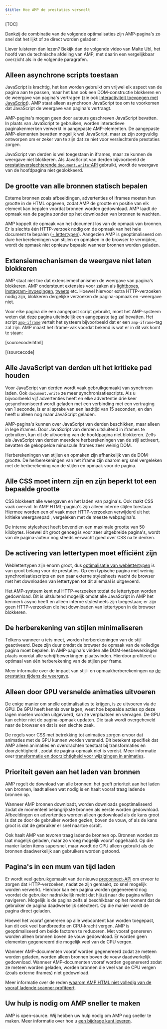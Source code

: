 ```yaml
---
$title: Hoe AMP de prestaties versnelt
---
```

[TOC]

Dankzij de combinatie van de volgende optimalisaties zijn AMP-pagina's zo snel dat het lijkt of ze direct worden geladen:

Liever luisteren dan lezen? Bekijk dan de volgende video van Malte Ubl, het hoofd van de technische afdeling van AMP, met daarin een vergelijkbaar overzicht als in de volgende paragrafen.

<amp-youtube
    data-videoid="hVRkG1CQScA"
    layout="responsive"
    width="480" height="270">
</amp-youtube>

## Alleen asynchrone scripts toestaan

JavaScript is krachtig,
het kan worden gebruikt om vrijwel elk aspect van de pagina aan te passen,
maar het kan ook een DOM-constructie blokkeren en de weergave van pagina's vertragen
(zie ook [Interactiviteit toevoegen met JavaScript](https://developers.google.com/web/fundamentals/performance/critical-rendering-path/adding-interactivity-with-javascript)).
AMP staat alleen asynchroon JavaScript toe
om te voorkomen dat JavaScript de weergave van pagina's vertraagt.

AMP-pagina's mogen geen door auteurs geschreven JavaScript bevatten.
In plaats van JavaScript
te gebruiken, worden interactieve paginakenmerken verwerkt in aangepaste AMP-elementen.
De aangepaste AMP-elementen bevatten mogelijk wel JavaScript,
maar ze zijn zorgvuldig ontworpen om er zeker van te zijn dat ze niet voor verslechterde prestaties zorgen.

JavaScript van derden is wel toegestaan in iframes,
maar ze kunnen de weergave niet blokkeren.
Als JavaScript van derden bijvoorbeeld de
[prestatieverslechterende `document.write`-API](http://www.stevesouders.com/blog/2012/04/10/dont-docwrite-scripts/) gebruikt,
wordt de weergave van de hoofdpagina niet geblokkeerd.

## De grootte van alle bronnen statisch bepalen

Externe bronnen zoals afbeeldingen, advertenties of iframes moeten hun grootte in de HTML opgeven,
zodat AMP de grootte en positie van elk element kan bepalen voordat bronnen worden gedownload.
AMP laadt de opmaak van de pagina zonder op het downloaden van bronnen te wachten.

AMP koppelt de opmaak van het document los van de opmaak van bronnen.
Er is slechts één HTTP-verzoek nodig om de opmaak van het hele document te bepalen
([+ lettertypen](#font-triggering-must-be-efficient)).
Aangezien AMP is geoptimaliseerd om dure herberekeningen van stijlen en opmaken in de browser te vermijden,
wordt de opmaak niet opnieuw bepaald wanneer bronnen worden geladen.

## Extensiemechanismen de weergave niet laten blokkeren

AMP staat niet toe dat extensiemechanismen de weergave van pagina's blokkeren.
AMP ondersteunt extensies voor zaken als
[lightboxes](/docs/reference/extended/amp-lightbox.html),
[Instagram-invoegingen](/docs/reference/extended/amp-instagram.html),
[tweets](/docs/reference/extended/amp-twitter.html) etc.
Hoewel hiervoor extra HTTP-verzoeken nodig zijn,
blokkeren dergelijke verzoeken de pagina-opmaak en -weergave niet.

Voor elke pagina die een aangepast script gebruikt, moet het AMP-systeem
weten dat deze pagina uiteindelijk een aangepaste tag zal bevatten.
Het script [`amp-iframe`](/docs/reference/extended/amp-iframe.html)
vertelt het systeem bijvoorbeeld dat er een `amp-iframe`-tag zal zijn.
AMP maakt het iframe-vak voordat bekend is wat er in dit vak komt te staan:

[sourcecode:html]
<script async custom-element="amp-iframe" src="https://cdn.ampproject.org/v0/amp-youtube-0.1.js"></script>
[/sourcecode]

## Alle JavaScript van derden uit het kritieke pad houden

Voor JavaScript van derden wordt vaak gebruikgemaakt van synchroon laden.
Ook `document.write` ze meer synchronisatiescripts.
Als u bijvoorbeeld vijf advertenties heeft en elke advertentie drie keer gesynchroniseerd wordt geladen
 met een verbinding met een vertraging van 1 seconde,
is er al sprake van een laadtijd van 15 seconden, en dan heeft u alleen nog maar JavaScript geladen.

AMP-pagina's kunnen over JavaScript van derden beschikken, maar alleen in lege iframes.
Door JavaScript van derden uitsluitend in iframes te gebruiken, kan dit de uitvoering van de hoofdpagina niet blokkeren.
Zelfs als JavaScript van derden meerdere herberekeningen van de stijl activeert,
bevatten de gekoppelde minuscule iframes zeer weinig DOM.

Herberekeningen van stijlen en opmaken zijn afhankelijk van de DOM-grootte.
De herberekeningen van het iframe zijn daarom erg snel vergeleken met
de herberekening van de stijlen en opmaak voor de pagina.

## Alle CSS moet intern zijn en zijn beperkt tot een bepaalde grootte

CSS blokkeert alle weergaven en het laden van pagina's. Ook raakt CSS vaak overvol.
In AMP HTML-pagina's zijn alleen interne stijlen toestaan.
Hiermee worden een of vaak meer HTTP-verzoeken verwijderd uit het kritieke weergavepad
, vergeleken met de meeste webpagina's.

De interne stylesheet heeft bovendien een maximale grootte van 50 kilobytes.
Hoewel dit groot genoeg is voor zeer uitgebreide pagina's,
wordt van de pagina-auteur nog steeds verwacht goed over CSS na te denken.

## De activering van lettertypen moet efficiënt zijn

Weblettertypen zijn enorm groot, dus
[optimalisatie van weblettertypen](https://developers.google.com/web/fundamentals/performance/optimizing-content-efficiency/webfont-optimization)
is van groot belang voor de prestaties.
Op een typische pagina met weinig synchronisatiescripts en een paar externe stylesheets
wacht de browser met het downloaden van lettertypen tot dit allemaal is uitgevoerd.

Het AMP-systeem kent nul HTTP-verzoeken totdat de lettertypen worden gedownload.
Dit is uitsluitend mogelijk omdat alle JavaScript in AMP het kenmerk async heeft
en alleen interne stylesheets zijn toegestaan;
er zijn geen HTTP-verzoeken die het downloaden van lettertypen in de browser blokkeren.

## De herberekening van stijlen minimaliseren

Telkens wanneer u iets meet, worden herberekeningen van de stijl geactiveerd. Deze zijn duur
omdat de browser de opmaak van de volledige pagina moet bepalen.
In AMP-pagina's vinden alle DOM-leesbewerkingen plaats voordat alle schrijfbewerkingen plaatsvinden.
Hierdoor profiteert u optimaal van één herberekening van de stijlen per frame.

Meer informatie over de impact van stijl- en opmaakherberekeningen op
[de prestaties tijdens de weergave](https://developers.google.com/web/fundamentals/performance/rendering/).

## Alleen door GPU versnelde animaties uitvoeren

De enige manier om snelle optimalisaties te krijgen, is ze uitvoeren via de GPU.
De GPU heeft kennis over lagen, weet hoe bepaalde acties op deze lagen moeten worden uitgevoerd,
kan ze verplaatsen en vervagen. De GPU kan echter niet de pagina-opmaak updaten.
Die taak wordt overgeheveld naar de browser en dat is een slechte zaak.

De regels voor CSS met betrekking tot animaties zorgen ervoor dat animaties met de GPU kunnen worden versneld.
Dit betekent specifiek dat AMP alleen animaties en overdrachten toestaat bij transformaties en doorzichtigheid
, zodat de pagina-opmaak niet is vereist.
Meer informatie over
[transformatie en doorzichtigheid voor wijzigingen in animaties](https://developers.google.com/web/fundamentals/performance/rendering/stick-to-compositor-only-properties-and-manage-layer-count).

## Prioriteit geven aan het laden van bronnen

AMP regelt de download van alle bronnen: het geeft prioriteit aan het laden van bronnen,
laadt alleen wat nodig is en haalt vooraf traag ladende bronnen op.

Wanneer AMP bronnen downloadt, worden downloads geoptimaliseerd
zodat de momenteel belangrijkste bronnen als eerste worden gedownload.
Afbeeldingen en advertenties worden alleen gedownload als de kans groot is dat ze door de gebruiker worden gezien,
boven de vouw, of als de kans groot is dat de gebruiker er snel naartoe scrolt.

Ook haalt AMP van tevoren traag ladende bronnen op.
Bronnen worden zo laat mogelijk geladen, maar zo vroeg mogelijk vooraf opgehaald.
Op die manier laden items supersnel, maar wordt de CPU alleen gebruikt
als de bronnen daadwerkelijk aan gebruikers worden getoond.

## Pagina's in een mum van tijd laden

Er wordt veel gebruikgemaakt van de nieuwe [preconnect-API](http://www.w3.org/TR/resource-hints/#dfn-preconnect)
om ervoor te zorgen dat HTTP-verzoeken, nadat ze zijn gemaakt, zo snel mogelijk worden verwerkt.
Hierdoor
kan een pagina worden gegenereerd nog voordat de gebruiker nadrukkelijk meldt dat hij/zij naar die pagina willen navigeren.
Mogelijk is de pagina zelfs al beschikbaar op het moment dat de gebruiker de pagina daadwerkelijk selecteert.
Op die manier wordt de pagina direct geladen.

Hoewel het vooraf genereren op alle webcontent kan worden toegepast,
kan dit ook veel bandbreedte en CPU-kracht vergen. AMP is geoptimaliseerd om beide factoren te reduceren. Met vooraf genereren worden alleen bronnen boven de vouw gedownload.
Er worden geen elementen gegenereerd die mogelijk veel van de CPU vergen.

Wanneer AMP-documenten vooraf worden gegenereerd zodat ze meteen worden geladen,
worden alleen bronnen boven de vouw daadwerkelijk gedownload.
Wanneer AMP-documenten vooraf worden gegenereerd zodat ze meteen worden geladen,
worden bronnen die veel van de CPU vergen (zoals externe iframes) niet gedownload.

Meer informatie over de reden
[waarom AMP HTML niet volledig van de vooraf ladende scanner profiteert](https://medium.com/@cramforce/why-amp-html-does-not-take-full-advantage-of-the-preload-scanner-7e7f788aa94e).

## Uw hulp is nodig om AMP sneller te maken
AMP is open-source.
Wij hebben uw hulp nodig om AMP nog sneller te maken.
Meer informatie over hoe u [een bijdrage kunt leveren](/docs/support/contribute.html).
